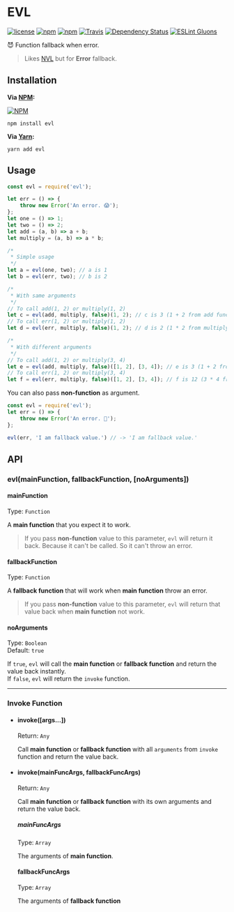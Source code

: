 # EVL
[![license](https://img.shields.io/github/license/gluons/EVL.svg?style=flat-square)](https://github.com/gluons/EVL/blob/master/LICENSE)
[![npm](https://img.shields.io/npm/v/evl.svg?style=flat-square)](https://www.npmjs.com/package/evl)
[![npm](https://img.shields.io/npm/dt/evl.svg?style=flat-square)](https://www.npmjs.com/package/evl)
[![Travis](https://img.shields.io/travis/gluons/EVL.svg?style=flat-square)](https://travis-ci.org/gluons/EVL)
[![Dependency Status](https://dependencyci.com/github/gluons/EVL/badge?style=flat-square)](https://dependencyci.com/github/gluons/EVL)
[![ESLint Gluons](https://img.shields.io/badge/code%20style-gluons-9C27B0.svg?style=flat-square)](https://github.com/gluons/eslint-config-gluons)

😈 Function fallback when error.

> Likes [NVL](https://github.com/gluons/NVL) but for **Error** fallback.

## Installation

**Via [NPM](https://www.npmjs.com/):**

[![NPM](https://nodei.co/npm/evl.png?downloads=true&downloadRank=true&stars=true)](https://www.npmjs.com/package/evl)

```
npm install evl
```

**Via [Yarn](https://yarnpkg.com):**

```
yarn add evl
```

## Usage

```javascript
const evl = require('evl');

let err = () => {
	throw new Error('An error. 😱');
};
let one = () => 1;
let two = () => 2;
let add = (a, b) => a + b;
let multiply = (a, b) => a * b;

/*
 * Simple usage
 */
let a = evl(one, two); // a is 1
let b = evl(err, two); // b is 2

/*
 * With same arguments
 */
// To call add(1, 2) or multiply(1, 2)
let c = evl(add, multiply, false)(1, 2); // c is 3 (1 + 2 from add function)
// To call err(1, 2) or multiply(1, 2)
let d = evl(err, multiply, false)(1, 2); // d is 2 (1 * 2 from multiply function)

/*
 * With different arguments
 */
// To call add(1, 2) or multiply(3, 4)
let e = evl(add, multiply, false)([1, 2], [3, 4]); // e is 3 (1 + 2 from add function)
// To call err(1, 2) or multiply(3, 4)
let f = evl(err, multiply, false)([1, 2], [3, 4]); // f is 12 (3 * 4 from multiply function)
```

You can also pass **non-function** as argument.

```javascript
const evl = require('evl');
let err = () => {
	throw new Error('An error. 💩');
};

evl(err, 'I am fallback value.') // -> 'I am fallback value.'
```

## API

### evl(mainFunction, fallbackFunction, [noArguments])

#### mainFunction
Type: `Function`

A **main function** that you expect it to work.

> If you pass **non-function** value to this parameter, `evl` will return it back.
  Because it can't be called. So it can't throw an error.

#### fallbackFunction
Type: `Function`

A **fallback function** that will work when **main function** throw an error.

> If you pass **non-function** value to this parameter, `evl` will return that value back when **main function** not work.

#### noArguments
Type: `Boolean`  
Default: `true`

If `true`, `evl` will call the **main function** or **fallback function** and return the value back instantly.  
If `false`, `evl` will return the `invoke` function.

---

### Invoke Function

- #### invoke([args...])  
  Return: `Any`

  Call **main function** or **fallback function** with all `arguments` from `invoke` function and return the value back.

- #### invoke(mainFuncArgs, fallbackFuncArgs)  
  Return: `Any`

  Call **main function** or **fallback function** with its own arguments and return the value back.

  ##### mainFuncArgs  
  Type: `Array`

  The arguments of **main function**.

  #### fallbackFuncArgs  
  Type: `Array`

  The arguments of **fallback function**
